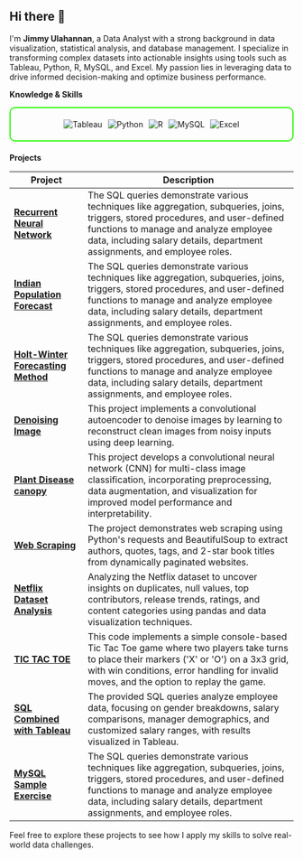 ## Hi there 👋


I'm **Jimmy Ulahannan**, a Data Analyst with a strong background in data visualization, statistical analysis, and database management. I specialize in transforming complex datasets into actionable insights using tools such as Tableau, Python, R, MySQL, and Excel. My passion lies in leveraging data to drive informed decision-making and optimize business performance.

**Knowledge & Skills**

<div style="border: 2px solid #22F700; border-radius: 10px; padding: 20px; margin-bottom: 20px;">
  <div align="left" style="display: flex; flex-wrap: wrap; justify-content: center; gap: 10px;">
    <img src="https://img.shields.io/badge/Tableau-E97627?style=for-the-badge&logo=tableau&logoColor=white" alt="Tableau" />
    <img src="https://img.shields.io/badge/Python-3776AB?style=for-the-badge&logo=python&logoColor=white" alt="Python" />
    <img src="https://img.shields.io/badge/R-276DC3?style=for-the-badge&logo=r&logoColor=white" alt="R" />
    <img src="https://img.shields.io/badge/MySQL-4479A1?style=for-the-badge&logo=mysql&logoColor=white" alt="MySQL" />
    <img src="https://img.shields.io/badge/Excel-217346?style=for-the-badge&logo=microsoft-excel&logoColor=white" alt="Excel" />
  </div>
</div>

**Projects**

| **Project** | **Description** |
|-------------|-----------------|
| **[Recurrent Neural Network](https://github.com/JIMMYULAHANNAN/Recurrent_Neural_Networks/blob/main/README.md)** |The SQL queries demonstrate various techniques like aggregation, subqueries, joins, triggers, stored procedures, and user-defined functions to manage and analyze employee data, including salary details, department assignments, and employee roles. |
| **[Indian Population Forecast](https://github.com/JIMMYULAHANNAN/Indian_Population_Forecast/blob/main/README.md)** |The SQL queries demonstrate various techniques like aggregation, subqueries, joins, triggers, stored procedures, and user-defined functions to manage and analyze employee data, including salary details, department assignments, and employee roles. |
| **[Holt-Winter Forecasting Method](https://github.com/JIMMYULAHANNAN/Holt-Winters_Forecast_Method/blob/main/README.md)** |The SQL queries demonstrate various techniques like aggregation, subqueries, joins, triggers, stored procedures, and user-defined functions to manage and analyze employee data, including salary details, department assignments, and employee roles. |
| **[Denoising Image](https://github.com/JIMMYULAHANNAN/Denoising-Image/blob/main/README.md)** | This project implements a convolutional autoencoder to denoise images by learning to reconstruct clean images from noisy inputs using deep learning. |
| **[Plant Disease canopy](https://github.com/JIMMYULAHANNAN/plant_canopy/blob/main/README.md)** | This project develops a convolutional neural network (CNN) for multi-class image classification, incorporating preprocessing, data augmentation, and visualization for improved model performance and interpretability. |
| **[Web Scraping](https://github.com/JIMMYULAHANNAN/Web_Scraping/blob/main/README.md)** | The project demonstrates web scraping using Python's requests and BeautifulSoup to extract authors, quotes, tags, and 2-star book titles from dynamically paginated websites. |
| **[Netflix Dataset Analysis](https://github.com/JIMMYULAHANNAN/Netflix_dataset_Analysis/blob/main/README.md)** | Analyzing the Netflix dataset to uncover insights on duplicates, null values, top contributors, release trends, ratings, and content categories using pandas and data visualization techniques. |
| **[TIC TAC TOE](https://github.com/JIMMYULAHANNAN/TIC_TAC_TOE/blob/main/README.md)** |This code implements a simple console-based Tic Tac Toe game where two players take turns to place their markers ('X' or 'O') on a 3x3 grid, with win conditions, error handling for invalid moves, and the option to replay the game. |
| **[SQL Combined with Tableau](https://github.com/JIMMYULAHANNAN/SQL_combined_with_Tableau/blob/main/README.md)** | The provided SQL queries analyze employee data, focusing on gender breakdowns, salary comparisons, manager demographics, and customized salary ranges, with results visualized in Tableau. |
| **[MySQL Sample Exercise](https://github.com/JIMMYULAHANNAN/MySQL_solved_exercise/blob/main/README.md)** |The SQL queries demonstrate various techniques like aggregation, subqueries, joins, triggers, stored procedures, and user-defined functions to manage and analyze employee data, including salary details, department assignments, and employee roles. |

Feel free to explore these projects to see how I apply my skills to solve real-world data challenges. 
